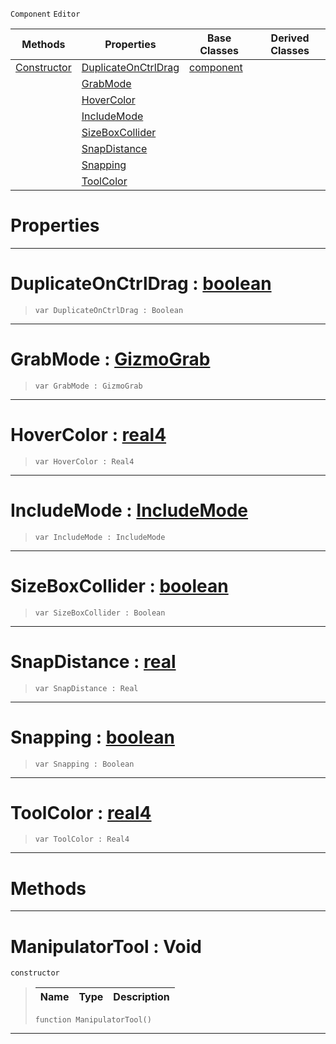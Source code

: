  `Component` `Editor`



|Methods|Properties|Base Classes|Derived Classes|
|---|---|---|---|
|[Constructor](manipulatortool.md#manipulatortool-void)|[DuplicateOnCtrlDrag](manipulatortool.md#duplicateonctrldrag-zero)|[component](component.md)| |
| |[GrabMode](manipulatortool.md#grabmode-zilch-engine-doc)| | |
| |[HoverColor](manipulatortool.md#hovercolor-zilch-engine-d)| | |
| |[IncludeMode](manipulatortool.md#includemode-zilch-engine)| | |
| |[SizeBoxCollider](manipulatortool.md#sizeboxcollider-zilch-eng)| | |
| |[SnapDistance](manipulatortool.md#snapdistance-zilch-engine)| | |
| |[Snapping](manipulatortool.md#snapping-zilch-engine-doc)| | |
| |[ToolColor](manipulatortool.md#toolcolor-zilch-engine-do)| | |


 #  Properties


---  
 #  DuplicateOnCtrlDrag : [boolean](../nada_base_types/boolean.md)

> 
> ```TS:Nada
> var DuplicateOnCtrlDrag : Boolean


---  
 #  GrabMode : [GizmoGrab](../enum_reference.md#gizmograb)

> 
> ```TS:Nada
> var GrabMode : GizmoGrab


---  
 #  HoverColor : [real4](../nada_base_types/real4.md)

> 
> ```TS:Nada
> var HoverColor : Real4


---  
 #  IncludeMode : [IncludeMode](../enum_reference.md#includemode)

> 
> ```TS:Nada
> var IncludeMode : IncludeMode


---  
 #  SizeBoxCollider : [boolean](../nada_base_types/boolean.md)

> 
> ```TS:Nada
> var SizeBoxCollider : Boolean


---  
 #  SnapDistance : [real](../nada_base_types/real.md)

> 
> ```TS:Nada
> var SnapDistance : Real


---  
 #  Snapping : [boolean](../nada_base_types/boolean.md)

> 
> ```TS:Nada
> var Snapping : Boolean


---  
 #  ToolColor : [real4](../nada_base_types/real4.md)

> 
> ```TS:Nada
> var ToolColor : Real4


---  
 #  Methods


---  
 #  ManipulatorTool : Void

 `constructor`

> 
> |Name|Type|Description|
> |---|---|---|
> ```TS:Nada
> function ManipulatorTool()
> ``` 


---  
 

 